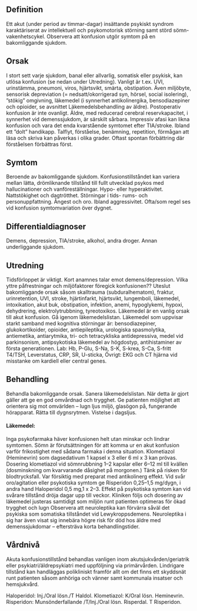 ## Definition

Ett akut (under period av timmar-dagar) insättande psykiskt syndrom karaktäriserat av intellektuell och psykomotorisk störning samt störd sömn-vakenhetscykel. Observera att konfusion utgör symtom på en bakomliggande sjukdom.

## Orsak

I stort sett varje sjukdom, banal eller allvarlig, somatisk eller psykisk, kan utlösa konfusion (se nedan under Utredning). Vanligt är t.ex. UVI, urinstämma, pneumoni, viros, hjärtsvikt, smärta, obstipation. Även miljöbyte, sensorisk depreviation (= nedsatt/okorrigerad syn, hörsel, social isolering), ”stökig” omgivning, läkemedel (i synnerhet antikolinergika, bensodiazepiner och opioider, se avsnittet Läkemedelsbehandling av äldre). Postoperativ konfusion är inte ovanligt. Äldre, med reducerad cerebral reservkapacitet, i synnerhet vid demenssjukdom, är särskilt sårbara.
Impressiv afasi kan likna konfusion och vara det enda kvarstående symtomet efter TIA/stroke. Ibland ett ”dolt” handikapp. Talflyt, förståelse, benämning, repetition, förmågan att läsa och skriva kan påverkas i olika grader. Oftast spontan förbättring där förståelsen förbättras först.

## Symtom

Beroende av bakomliggande sjukdom. Konfusionstillståndet kan variera mellan lätta, drömliknande tillstånd till fullt utvecklad psykos med hallucinationer och vanföreställningar. Hypo- eller hyperaktivitet. Nattstökighet och dagtrötthet. Störningar i tids- rums- och personuppfattning. Ångest och oro. Ibland aggressivitet. Ofta/som regel ses vid konfusion symtomvariation över dygnet.

## Differentialdiagnoser

Demens, depression, TIA/stroke, alkohol, andra droger. Annan underliggande sjukdom.

## Utredning

Tidsförloppet är viktigt. Kort anamnes talar emot demens/depression. Vilka yttre påfrestningar och miljöfaktorer föregick konfusionen?? Uteslut bakomliggande orsak såsom skalltrauma (subduralhematom), fraktur, urinretention, UVI, stroke, hjärtinfarkt, hjärtsvikt, lungemboli, läkemedel, intoxikation, akut buk, obstipation, infektion, anemi, hypoglykemi, hypoxi, dehydrering, elektrolytrubbning, tyreotoxikos.
Läkemedel är en vanlig orsak till akut konfusion. Gå igenom läkemedelslistan. Läkemedel som uppvisar starkt samband med kognitiva störningar är: bensodiazepiner, glukokortikoider, opioider, antiepileptika, urologiska spasmolytika, antiemetika, antiarytmika, tri- och tetracykliska antidepressiva, medel vid parkinsonism, antipsykotiska läkemedel av högdostyp, antihistaminer av första generationen.
Lab: Hb, P-Glu, S-Na, S-K, S-krea, S-Ca, S-fritt T4/TSH, Leverstatus, CRP, SR, U-sticka, Övrigt: EKG och CT hjärna vid misstanke om kardiell eller central genes.

## Behandling

Behandla bakomliggande orsak. Sanera läkemedelslistan.
När detta är gjort gäller att ge en god omvårdnad och trygghet. Ge patienten möjlighet att orientera sig mot omvärlden – lugn ljus miljö, glasögon på, fungerande hörapparat. Rätta till dygnsrytmen. Vistelse i dagsljus.

#### Läkemedel:

Inga psykofarmaka häver konfusionen helt utan minskar och lindrar symtomen. Sömn är förutsättningen för att komma ur en akut konfusion varför frikostighet med sådana farmaka i denna situation.
Klometiazol (Heminevrin) som dagsedativum 1 kapsel x 3 eller 6 ml x 3 kan prövas. Dosering klometiazol vid sömnrubbning 1–2 kapslar eller 6–12 ml till kvällen (dosminskning om kvarvarande dåsighet på morgonen.) Tänk på risken för blodtrycksfall. Var försiktig med preparat med antikolinerg effekt.
Vid svår oro/agitation eller psykotiska symtom ge Risperidon 0,25–1,5 mg/dygn, i andra hand Haloperidol 0,5 mg,1 x 2–3. Effekt på psykotiska symtom kan vid svårare tillstånd dröja dagar upp till veckor. Kliniken följs och dosering av läkemedel justeras samtidigt som miljön runt patienten optimeras för ökad trygghet och lugn
Observera att neuroleptika kan förvärra såväl det psykiska som somatiska tillståndet vid Lewykroppsdemens. Neuroleptika i sig har även visat sig innebära högre risk för död hos äldre med demenssjukdomar – eftersträva korta behandlingstider.

## Vårdnivå

Akuta konfusionstillstånd behandlas vanligen inom akutsjukvården/geriatrik eller psykiatri/äldrepsykiatri med uppföljning via primärvården. Lindrigare tillstånd kan handläggas polikliniskt framför allt om det finns ett skyddsnät runt patienten såsom anhöriga och vänner samt kommunala insatser och hemsjukvård.


Haloperidol: Inj./Oral lösn./T Haldol.
Klometiazol: K/Oral lösn. Heminevrin.
Risperidon: Munsönderfallande /T/Inj./Oral lösn. Risperdal. T Risperidon.

